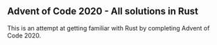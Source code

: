 Advent of Code 2020 - All solutions in Rust
-------------------------------------------

This is an attempt at getting familiar with Rust by completing Advent of Code 2020.
